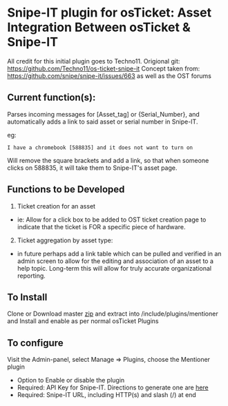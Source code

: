 # Snipe-IT plugin for osTicket: Asset Integration Between osTicket & Snipe-IT

All credit for this initial plugin goes to Techno11.
Origional git: https://github.com/Techno11/os-ticket-snipe-it
Concept taken from: https://github.com/snipe/snipe-it/issues/663 as well as the OST forums


## Current function(s):

Parses incoming messages for [Asset_tag] or {Serial_Number}, and automatically adds a link
to said asset or serial number in Snipe-IT.

eg:
```
I have a chromebook [588835] and it does not want to turn on
```
Will remove the square brackets and add a link, so that when someone clicks on 588835, it will take them to Snipe-IT's asset page.

## Functions to be Developed

1. Ticket creation for an asset
- ie: Allow for a click box to be added to OST ticket creation page to indicate that the ticket is FOR a specific piece of hardware.

2. Ticket aggregation by asset type:
- in future perhaps add a link table which can be pulled and verified in an admin screen to allow for the editing and association of an asset to a help topic. Long-term this will allow for truly accurate organizational reporting.


## To Install
Clone or Download master [zip](https://github.com/Techno11/os-ticket-snipe-it/archive/master.zip) and extract into /include/plugins/mentioner and Install and enable as per normal osTicket Plugins

## To configure

Visit the Admin-panel, select Manage => Plugins, choose the Mentioner plugin

- Option to Enable or disable the plugin
- Required: API Key for Snipe-IT. Directions to generate one are [here](https://snipe-it.readme.io/reference#generating-api-tokens)
- Required: Snipe-IT URL, including HTTP(s) and slash (/) at end
